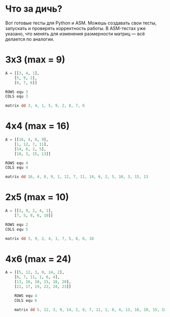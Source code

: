 # Что за дичь?
Вот готовые тесты для Python и ASM. Можешь создавать свои тесты, запускать и проверять корректность работы. В ASM-тестах уже указано, что менять для изменения размерности матриц — всё делается по аналогии.

# 3x3 (max = 9)
```py
A = [[3, 4, 1],
    [5, 9, 2],
    [8, 7, 6]]
```
```asm
ROWS equ 3
COLS equ 3

matrix dd 3, 4, 1, 5, 9, 2, 8, 7, 6
```
# 4x4 (max = 16)
```py
A = [[16, 4, 8, 9],
    [1, 12, 7, 11],
    [14, 6, 2, 5],
    [10, 3, 15, 13]]
```
```asm
ROWS equ 4
COLS equ 4

matrix dd 16, 4, 8, 9, 1, 12, 7, 11, 14, 6, 2, 5, 10, 3, 15, 13
```
# 2x5 (max = 10)
```py
A = [[3, 9, 2, 4, 1],
    [7, 5, 8, 6, 10]]
```
```asm
ROWS equ 2
COLS equ 5

matrix dd 3, 9, 2, 4, 1, 7, 5, 8, 6, 10
```
# 4x6 (max = 24)
```py
A = [[5, 12, 3, 9, 14, 2],
    [8, 7, 11, 1, 6, 4],
    [13, 16, 10, 15, 18, 20],
    [21, 17, 19, 22, 24, 23]]
```
```asm
    ROWS equ 4
    COLS equ 6

    matrix dd 5, 12, 3, 9, 14, 2, 8, 7, 11, 1, 6, 4, 13, 16, 10, 15, 18, 20, 21, 17, 19, 22, 24, 23
```